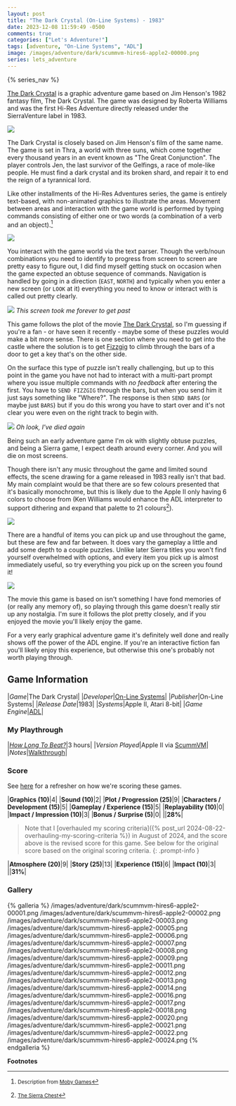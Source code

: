 ```yaml
---
layout: post
title: "The Dark Crystal (On-Line Systems) - 1983"
date: 2023-12-08 11:59:49 -0500
comments: true
categories: ["Let's Adventure!"]
tags: [adventure, "On-Line Systems", "ADL"]
image: /images/adventure/dark/scummvm-hires6-apple2-00000.png
series: lets_adventure
---
```

{% series_nav %}

[The Dark Crystal](https://en.wikipedia.org/wiki/The_Dark_Crystal_(video_game)) is a graphic adventure game based on Jim Henson's 1982 fantasy film, The Dark Crystal. The game was designed by Roberta Williams and was the first Hi-Res Adventure directly released under the SierraVenture label in 1983.

![](/images/adventure/dark/scummvm-hires6-apple2-00004.png)

The Dark Crystal is closely based on Jim Henson's film of the same name. The game is set in Thra, a world with three suns, which come together every thousand years in an event known as "The Great Conjunction". The player controls Jen, the last survivor of the Gelfings, a race of mole-like people. He must find a dark crystal and its broken shard, and repair it to end the reign of a tyrannical lord.

Like other installments of the Hi-Res Adventures series, the game is entirely text-based, with non-animated graphics to illustrate the areas. Movement between areas and interaction with the game world is performed by typing commands consisting of either one or two words (a combination of a verb and an object).[^1]

![](/images/adventure/dark/scummvm-hires6-apple2-00010.png)

You interact with the game world via the text parser. Though the verb/noun combinations you need to identify to progress from screen to screen are pretty easy to figure out, I did find myself getting stuck on occasion when the game expected an obtuse sequence of commands. Navigation is handled by going in a direction (`EAST`, `NORTH`) and typically when you enter a new screen (or `LOOK` at it) everything you need to know or interact with is called out pretty clearly.

![](/images/adventure/dark/scummvm-hires6-apple2-00019.png)
_This screen took me forever to get past_

This game follows the plot of the movie [The Dark Crystal](https://en.wikipedia.org/wiki/The_Dark_Crystal), so I'm guessing if you're a fan - or have seen it recently - maybe some of these puzzles would make a bit more sense. There is one section where you need to get into the castle where the solution is to get [Fizzgig](https://darkcrystal.fandom.com/wiki/Fizzgig_(Character)) to climb through the bars of a door to get a key that's on the other side.

On the surface this type of puzzle isn't really challenging, but up to this point in the game you have not had to interact with a multi-part prompt where you issue multiple commands with _no feedback_ after entering the first. You have to `SEND FIZZGIG` through the bars, but when you send him it just says something like "Where?". The response is then `SEND BARS` (or maybe just `BARS`) but if you do this wrong you have to start over and it's not clear you were even on the right track to begin with.

![](/images/adventure/dark/scummvm-hires6-apple2-00015.png)
_Oh look, I've died again_

Being such an early adventure game I'm ok with slightly obtuse puzzles, and being a Sierra game, I expect death around every corner. And you will die on most screens.

Though there isn't any music throughout the game and limited sound effects, the scene drawing for a game released in 1983 really isn't that bad. My main complaint would be that there are so few colours presented that it's basically monochrome, but this is likely due to the Apple II only having 6 colors to choose from (Ken Williams would enhance the ADL interpreter to support dithering and expand that palette to 21 colours[^2]).

![](/images/adventure/dark/scummvm-hires6-apple2-00023.png)

There are a handful of items you can pick up and use throughout the game, but these are few and far between. It does vary the gameplay a little and add some depth to a couple puzzles. Unlike later Sierra titles you won't find yourself overwhelmed with options, and every item you pick up is almost immediately useful, so try everything you pick up on the screen you found it!

![](/images/adventure/dark/scummvm-hires6-apple2-00025.png)

The movie this game is based on isn't something I have fond memories of (or really any memory of), so playing through this game doesn't really stir up any nostalgia. I'm sure it follows the plot pretty closely, and if you enjoyed the movie you'll likely enjoy the game.

For a very early graphical adventure game it's definitely well done and really shows off the power of the ADL engine. If you're an interactive fiction fan you'll likely enjoy this experience, but otherwise this one's probably not worth playing through.

## Game Information

|*Game*|The Dark Crystal|
|*Developer*|[On-Line Systems](https://en.wikipedia.org/wiki/On-Line_Systems)|
|*Publisher*|On-Line Systems|
|*Release Date*|1983|
|*Systems*|Apple II, Atari 8-bit|
|*Game Engine*|[ADL](https://wiki.scummvm.org/index.php?title=ADL)|

### My Playthrough

|[*How Long To Beat?*](https://howlongtobeat.com/game/57460)|3 hours|
|*Version Played*|Apple II via [ScummVM](https://www.scummvm.org/)|
|*Notes*|[Walkthrough](https://www.sierrachest.com/index.php?a=games&id=199&title=dark-crystal&fld=walkthrough&pid=100)|

### Score

See [here](https://www.alexbevi.com/blog/2021/07/28/adventure-games-1980-1999/#scoring) for a refresher on how we're scoring these games.

|**Graphics (10)**|4|
|**Sound (10)**|2|
|**Plot / Progression (25)**|9|
|**Characters / Development (15)**|5|
|**Gameplay / Experience (15)**|5|
|**Replayability (10)**|0|
|**Impact / Impression (10)**|3|
|**Bonus / Surprise (5)**|0|
||**28%**|

> Note that I [overhauled my scoring criteria]({% post_url 2024-08-22-overhauling-my-scoring-criteria %}) in August of 2024, and the score above is the revised score for this game.
> See below for the original score based on the original scoring criteria.
{: .prompt-info }

|**Atmosphere (20)**|9|
|**Story (25)**|13|
|**Experience (15)**|6|
|**Impact (10)**|3|
||**31%**|

### Gallery

{% galleria %}
/images/adventure/dark/scummvm-hires6-apple2-00001.png
/images/adventure/dark/scummvm-hires6-apple2-00002.png
/images/adventure/dark/scummvm-hires6-apple2-00003.png
/images/adventure/dark/scummvm-hires6-apple2-00005.png
/images/adventure/dark/scummvm-hires6-apple2-00006.png
/images/adventure/dark/scummvm-hires6-apple2-00007.png
/images/adventure/dark/scummvm-hires6-apple2-00008.png
/images/adventure/dark/scummvm-hires6-apple2-00009.png
/images/adventure/dark/scummvm-hires6-apple2-00011.png
/images/adventure/dark/scummvm-hires6-apple2-00012.png
/images/adventure/dark/scummvm-hires6-apple2-00013.png
/images/adventure/dark/scummvm-hires6-apple2-00014.png
/images/adventure/dark/scummvm-hires6-apple2-00016.png
/images/adventure/dark/scummvm-hires6-apple2-00017.png
/images/adventure/dark/scummvm-hires6-apple2-00018.png
/images/adventure/dark/scummvm-hires6-apple2-00020.png
/images/adventure/dark/scummvm-hires6-apple2-00021.png
/images/adventure/dark/scummvm-hires6-apple2-00022.png
/images/adventure/dark/scummvm-hires6-apple2-00024.png
{% endgalleria %}

**Footnotes**

[^1]: <small>Description from [Moby Games](https://www.mobygames.com/game/16877/hi-res-adventure-6-the-dark-crystal/)</small>
[^2]: <small>[The Sierra Chest](https://sierrachest.com/index.php?a=engines&id=18)</small>